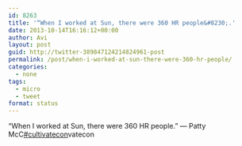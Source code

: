 ```yaml
---
id: 8263
title: '“When I worked at Sun, there were 360 HR people&#8230;.'
date: 2013-10-14T16:16:12+00:00
author: Avi
layout: post
guid: http://twitter-389847124214824961-post
permalink: /post/when-i-worked-at-sun-there-were-360-hr-people/
categories:
  - none
tags:
  - micro
  - tweet
format: status
---
```

“When I worked at Sun, there were 360 HR people.” — Patty McC[#cultivatecon](http://twitter.com/search?q=%23cultivatecon)vatecon